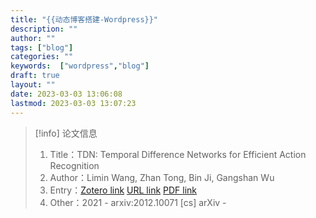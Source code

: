 ```yaml
---
title: "{{动态博客搭建-Wordpress}}"
description: ""
author: ""
tags: ["blog"]
categories: ""
keywords:  ["wordpress","blog"]
draft: true
layout: ""
date: 2023-03-03 13:06:08
lastmod: 2023-03-03 13:07:23
---
```





> [!info] 论文信息
>1. Title：TDN: Temporal Difference Networks for Efficient Action Recognition
>2. Author：Limin Wang, Zhan Tong, Bin Ji, Gangshan Wu
>3. Entry：[Zotero link](zotero://select/items/@wangTDNTemporalDifference2021) [URL link](http://arxiv.org/abs/2012.10071) [PDF link](<file:///C\:\\Users\\19115\\OneDrive - stu.suda.edu.cn\\Zotero\\Wang et al_2021_TDN.pdf,E\:\\mypack\\人生规划\\ 3 _进修\\ 2 _升学\\ 4 _硕士学习\\ 4 _研究\\Zotero\\storage\\ERLRPUZY\\2012.html>)
>4. Other：2021 - arxiv:2012.10071 [cs]  arXiv   -   


